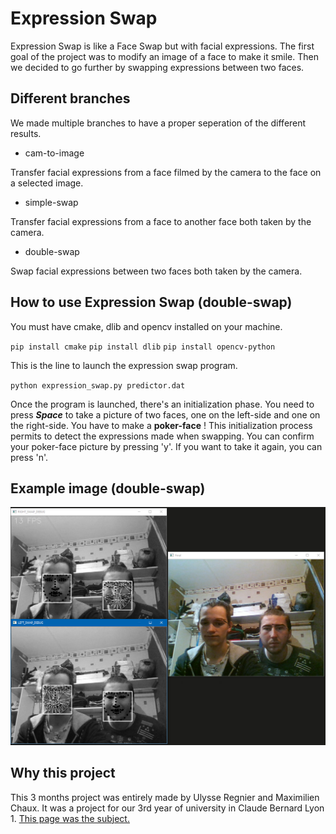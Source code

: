 # Expression Swap
Expression Swap is like a Face Swap but with facial expressions.
The first goal of the project was to modify an image of a face to make it smile.
Then we decided to go further by swapping expressions between two faces.

## Different branches
We made multiple branches to have a proper seperation of the different results.

- cam-to-image

Transfer facial expressions from a face filmed by the camera to the face on a selected image.

- simple-swap

Transfer facial expressions from a face to another face both taken by the camera.

- double-swap

Swap facial expressions between two faces both taken by the camera.

## How to use Expression Swap (double-swap)
You must have cmake, dlib and opencv installed on your machine.

`pip install cmake`
`pip install dlib`
`pip install opencv-python`

This is the line to launch the expression swap program.

`python expression_swap.py predictor.dat`

Once the program is launched, there's an initialization phase. You need to press **_Space_** to take a picture of two faces, one on the left-side and one on the right-side. You have to make a **poker-face** ! This initialization process permits to detect the expressions made when swapping. You can confirm your poker-face picture by pressing 'y'. If you want to take it again, you can press 'n'.

## Example image (double-swap)

![Example Image](./example_image.png)

## Why this project
This 3 months project was entirely made by Ulysse Regnier and Maximilien Chaux.
It was a project for our 3rd year of university in Claude Bernard Lyon 1.
[This page was the subject.][subject]

[subject]: http://perso.univ-lyon1.fr/fabien.rico/site/projet:2020:pri:sujet#am4_capture_et_transfert_d_animation_d_un_visage_vers_un_autres_par_image_warping_ou_deformation_de_maillages_3d